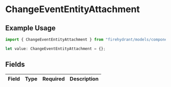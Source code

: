 # ChangeEventEntityAttachment

## Example Usage

```typescript
import { ChangeEventEntityAttachment } from "firehydrant/models/components";

let value: ChangeEventEntityAttachment = {};
```

## Fields

| Field       | Type        | Required    | Description |
| ----------- | ----------- | ----------- | ----------- |